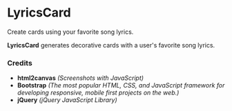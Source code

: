 # LyricsCard
Create cards using your favorite song lyrics.

**LyricsCard** generates decorative cards with a user's favorite song lyrics.

### Credits
- **html2canvas** *(Screenshots with JavaScript)*
- **Bootstrap** *(The most popular HTML, CSS, and JavaScript framework for developing responsive, mobile first projects on the web.)*
- **jQuery** *(jQuery JavaScript Library)*